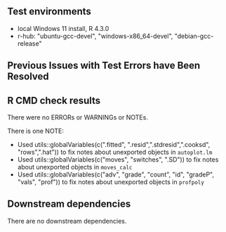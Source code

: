 ## Test environments
* local Windows 11 install, R 4.3.0
* r-hub: "ubuntu-gcc-devel", "windows-x86_64-devel", "debian-gcc-release"

## Previous Issues with Test Errors have Been Resolved

## R CMD check results
There were no ERRORs or WARNINGs or NOTEs. 

There is one NOTE:
* Used utils::globalVariables(c(".fitted", ".resid",".stdresid",".cooksd",
"rows",".hat")) to fix notes about unexported objects in `autoplot.lm`
* Used utils::globalVariables(c("moves", "switches", ".SD")) to fix notes about 
unexported objects in `moves_calc`
* Used utils::globalVariables(c("adv", "grade", "count", "id", "gradeP", 
"vals", "prof")) to fix notes about unexported objects in `profpoly`


## Downstream dependencies
There are no downstream dependencies.